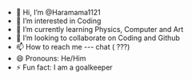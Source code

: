 - 👋 Hi, I’m @Haramama1121
- 👀 I’m interested in Coding
- 🌱 I’m currently learning Physics, Computer and Art
- 💞️ I’m looking to collaborate on Coding and Github
- 📫 How to reach me --- chat ( ???)
- 😄 Pronouns: He/Him
- ⚡ Fun fact: I am a goalkeeper 

<!---
Haramama1121/Haramama1121 is a ✨ special ✨ repository because its `README.md` (this file) appears on your GitHub profile.
You can click the Preview link to take a look at your changes.
--->
